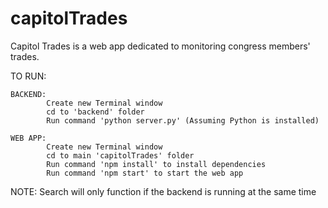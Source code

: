 # capitolTrades
Capitol Trades is a web app dedicated to monitoring congress members' trades.

TO RUN:

    BACKEND:
            Create new Terminal window
            cd to 'backend' folder
            Run command 'python server.py' (Assuming Python is installed)

    WEB APP:
            Create new Terminal window
            cd to main 'capitolTrades' folder
            Run command 'npm install' to install dependencies
            Run command 'npm start' to start the web app


NOTE: Search will only function if the backend is running at the same time

